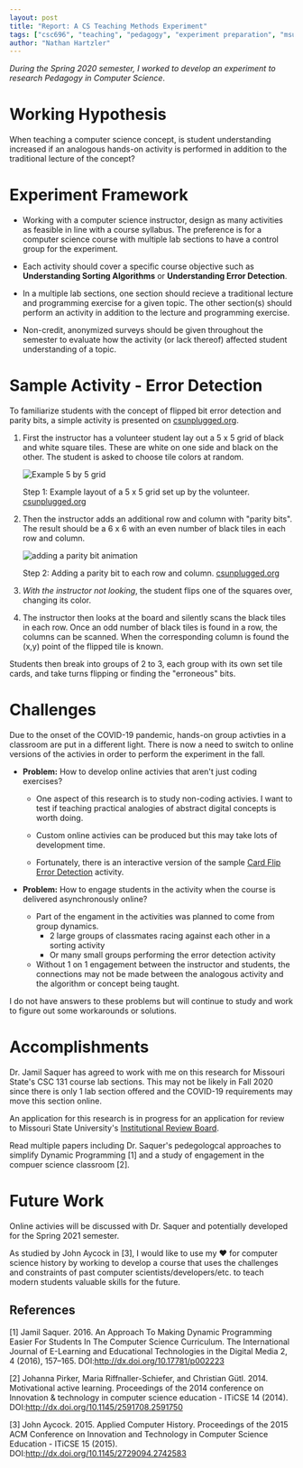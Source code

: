 ```yaml
---
layout: post
title: "Report: A CS Teaching Methods Experiment"
tags: ["csc696", "teaching", "pedagogy", "experiment preparation", "msu"]
author: "Nathan Hartzler"
---
```


*During the Spring 2020 semester, I worked to develop an experiment to research Pedagogy in Computer Science*.

# Working Hypothesis

When teaching a computer science concept, is student understanding increased if an analogous hands-on activity is performed in addition to the traditional lecture of the concept?

# Experiment Framework

- Working with a computer science instructor, design as many activities as feasible in line with a course syllabus. The preference is for a computer science course with multiple lab sections to have a control group for the experiment.

- Each activity should cover a specific course objective such as **Understanding Sorting Algorithms** or **Understanding Error Detection**.

- In a multiple lab sections, one section should recieve a traditional lecture and programming exercise for a given topic. The other section(s) should perform an activity in addition to the lecture and programming exercise.

- Non-credit, anonymized surveys should be given throughout the semester to evaluate how the activity (or lack thereof) affected student understanding of a topic.

# Sample Activity - Error Detection

To familiarize students with the concept of flipped bit error detection and parity bits, a simple activity is presented on [csunplugged.org](https://csunplugged.org/en/topics/error-detection-and-correction/unit-plan/parity-magic/).

1. First the instructor has a volunteer student lay out a 5 x 5 grid of black and white square tiles. These are white on one side and black on the other. The student is asked to choose tile colors at random.

    ![Example 5 by 5 grid](https://storage.googleapis.com/cs-unplugged.appspot.com/static/img/topics/parity-cards-6x6-grid-step-1.png)

    Step 1: Example layout of a 5 x 5 grid set up by the volunteer. [csunplugged.org](https://csunplugged.org/en/topics/error-detection-and-correction/unit-plan/parity-magic/)

2. Then the instructor adds an additional row and column with "parity bits". The result should be a 6 x 6 with an even number of black tiles in each row and column.

    ![adding a parity bit animation](https://storage.googleapis.com/cs-unplugged.appspot.com/static/img/topics/parity-cards.gif)

    Step 2: Adding a parity bit to each row and column. [csunplugged.org](https://csunplugged.org/en/topics/error-detection-and-correction/unit-plan/parity-magic/)

3. *With the instructor not looking*, the student flips one of the squares over, changing its color.

4. The instructor then looks at the board and silently scans the black tiles in each row. Once an odd number of black tiles is found in a row, the columns can be scanned. When the corresponding column is found the (x,y) point of the flipped tile is known.

Students then break into groups of 2 to 3, each group with its own set tile cards, and take turns flipping or finding the "erroneous" bits.

# Challenges
Due to the onset of the COVID-19 pandemic, hands-on group activties in a classroom are put in a different light. There is now a need to switch to online versions of the activies in order to perform the experiment in the fall.

- **Problem:** How to develop online activies that aren't just coding exercises?
    - One aspect of this research is to study non-coding activies. I want to test if teaching practical analogies of abstract digital concepts is worth doing.
    
    - Custom online activies can be produced but this may take lots of development time.
    
    - Fortunately, there is an interactive version of the sample [Card Flip Error Detection](https://csfieldguide.org.nz/en/interactives/parity/) activity.

- **Problem:** How to engage students in the activity when the course is delivered asynchronously online?
    - Part of the engament in the activities was planned to come from group dynamics. 
        - 2 large groups of classmates racing against each other in a sorting activity
        - Or many small groups performing the error detection activity
    - Without 1 on 1 engagement between the instructor and students, the connections may not be made between the analogous activity and the algorithm or concept being taught.

I do not have answers to these problems but will continue to study and work to figure out some workarounds or solutions.

# Accomplishments
Dr. Jamil Saquer has agreed to work with me on this research for Missouri State's CSC 131 course lab sections. This may not be likely in Fall 2020 since there is only 1 lab section offered and the COVID-19 requirements may move this section online.

An application for this research is in progress for an application for review to Missouri State University's [Institutional Review Board](https://ora.missouristate.edu/IRB.htm).

Read multiple papers including Dr. Saquer's pedegologcal approaches to simplify Dynamic Programming [1] and a study of engagement in the compuer science classroom [2].

# Future Work
Online activies will be discussed with Dr. Saquer and potentially developed for the Spring 2021 semester.

As studied by John Aycock in [3], I would like to use my ❤️ for computer science history by working to develop a course that uses the challenges and constraints of past computer scientists/developers/etc. to teach modern students valuable skills for the future.  

## References
[1] Jamil Saquer. 2016. An Approach To Making Dynamic Programming Easier For Students In The Computer Science Curriculum. The International Journal of E-Learning and Educational Technologies in the Digital Media 2, 4 (2016), 157–165. DOI:http://dx.doi.org/10.17781/p002223

[2] Johanna Pirker, Maria Riffnaller-Schiefer, and Christian Gütl. 2014. Motivational active learning. Proceedings of the 2014 conference on Innovation & technology in computer science education - ITiCSE 14 (2014). DOI:http://dx.doi.org/10.1145/2591708.2591750

[3] John Aycock. 2015. Applied Computer History. Proceedings of the 2015 ACM Conference on Innovation and Technology in Computer Science Education - ITiCSE 15 (2015). DOI:http://dx.doi.org/10.1145/2729094.2742583
